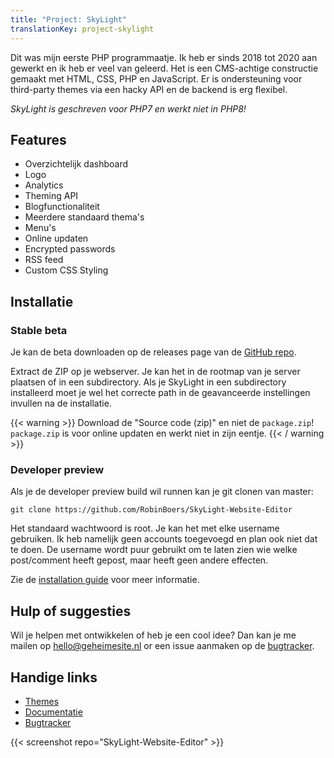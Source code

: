```yaml
---
title: "Project: SkyLight"
translationKey: project-skylight
---
```


Dit was mijn eerste PHP programmaatje. Ik heb er sinds 2018 tot 2020 aan gewerkt en ik heb er veel van geleerd. Het is een CMS-achtige constructie gemaakt met HTML, CSS, PHP en JavaScript. Er is ondersteuning voor third-party themes via een hacky API en de backend is erg flexibel.

_SkyLight is geschreven voor PHP7 en werkt niet in PHP8!_

## Features

-   Overzichtelijk dashboard
-   Logo
-   Analytics
-   Theming API
-   Blogfunctionaliteit
-   Meerdere standaard thema's
-   Menu's
-   Online updaten
-   Encrypted passwords
-   RSS feed
-   Custom CSS Styling

## Installatie

### Stable beta

Je kan de beta downloaden op de releases page van de [GitHub repo](https://github.com/RobinBoers/SkyLight-Website-Editor).

Extract de ZIP op je webserver. Je kan het in de rootmap van je server plaatsen of in een subdirectory. Als je SkyLight in een subdirectory installeerd moet je wel het correcte path in de geavanceerde instellingen invullen na de installatie.

{{< warning >}}
Download de "Source code (zip)" en niet de `package.zip`!  
`package.zip` is voor online updaten en werkt niet in zijn eentje.
{{< / warning >}}

### Developer preview

Als je de developer preview build wil runnen kan je git clonen van master:

```shell
git clone https://github.com/RobinBoers/SkyLight-Website-Editor
```

Het standaard wachtwoord is root. Je kan het met elke username gebruiken. Ik heb namelijk geen accounts toegevoegd en plan ook niet dat te doen. De username wordt puur gebruikt om te laten zien wie welke post/comment heeft gepost, maar heeft geen andere effecten.

Zie de [installation guide](https://docs.geheimesite.nl/SkyLight-Website-Editor/installation-guide.html) voor meer informatie.

## Hulp of suggesties

Wil je helpen met ontwikkelen of heb je een cool idee? Dan kan je me mailen op [hello@geheimesite.nl](mailto:hello@geheimesite.nl) or een issue aanmaken op de [bugtracker](https://github.com/RobinBoers/SkyLight-Website-Editor/issues/new).

## Handige links

-   [Themes](https://github.com/RobinBoers/SkyLight-themelibrary)
-   [Documentatie](https://docs.geheimesite.nl/SkyLight-Website-Editor/)
-   [Bugtracker](https://github.com/RobinBoers/SkyLight-Website-Editor/issues)

{{< screenshot repo="SkyLight-Website-Editor" >}}
